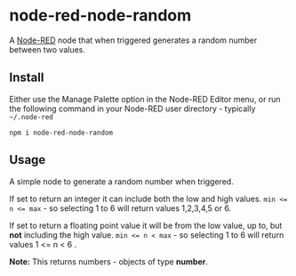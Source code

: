 # node-red-node-random

A <a href="http://nodered.org" target="_new">Node-RED</a> node that when triggered generates a random number between two values.

## Install

Either use the Manage Palette option in the Node-RED Editor menu, or run the following command in your Node-RED user directory - typically `~/.node-red`

    npm i node-red-node-random


## Usage

A simple node to generate a random number when triggered.

If set to return an integer it can include both the low and high values.
`min <= n <= max` - so selecting 1 to 6 will return values 1,2,3,4,5 or 6.

If set to return a floating point value it will be from the low value, up to, but
**not** including the high value. `min <= n < max` - so selecting 1 to 6 will return values 1 <= n < 6 .

**Note:** This returns numbers - objects of type **number**.
